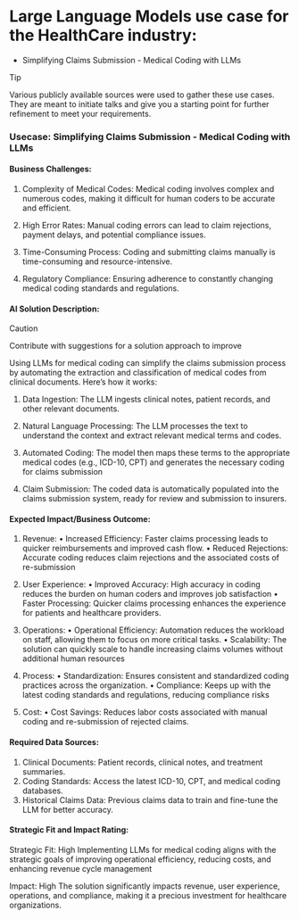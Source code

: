 # Large Language Models use case for the HealthCare industry:

- Simplifying Claims Submission - Medical Coding with LLMs



> [!TIP]
> Various publicly available sources were used to gather these use cases. They are meant to initiate talks and give you a starting point for further refinement to meet your requirements.

### **Usecase: Simplifying Claims Submission - Medical Coding with LLMs**

#### Business Challenges:

1. Complexity of Medical Codes: 
Medical coding involves complex and numerous codes, making it difficult for human coders to be accurate and efficient.

2. High Error Rates: 
Manual coding errors can lead to claim rejections, payment delays, and potential compliance issues.

3. Time-Consuming Process: 
Coding and submitting claims manually is time-consuming and resource-intensive.

4. Regulatory Compliance: 
Ensuring adherence to constantly changing medical coding standards and regulations.

#### AI Solution Description:
> [!CAUTION]
> Contribute with suggestions for a solution approach to improve

Using LLMs for medical coding can simplify the claims submission process by automating the extraction and classification of medical codes from clinical documents. 
Here’s how it works:

1. Data Ingestion: 
The LLM ingests clinical notes, patient records, and other relevant documents.

2. Natural Language Processing: 
The LLM processes the text to understand the context and extract relevant medical terms and codes.

3. Automated Coding: 
The model then maps these terms to the appropriate medical codes (e.g., ICD-10, CPT) and generates the necessary coding for claims submission

4. Claim Submission: 
The coded data is automatically populated into the claims submission system, ready for review and submission to insurers.


#### Expected Impact/Business Outcome:

1. Revenue:
• Increased Efficiency: Faster claims processing leads to quicker reimbursements and improved cash flow.
• Reduced Rejections: Accurate coding reduces claim rejections and the associated costs of re-submission

2. User Experience:
• Improved Accuracy: High accuracy in coding reduces the burden on human coders and improves job satisfaction
• Faster Processing: Quicker claims processing enhances the experience for patients and healthcare providers.

3. Operations:
• Operational Efficiency: Automation reduces the workload on staff, allowing them to focus on more critical tasks.
• Scalability: The solution can quickly scale to handle increasing claims volumes without additional human resources

4. Process:
• Standardization: Ensures consistent and standardized coding practices across the organization.
• Compliance: Keeps up with the latest coding standards and regulations, reducing compliance risks

5. Cost:
• Cost Savings: Reduces labor costs associated with manual coding and re-submission of rejected claims.


#### Required Data Sources:
1. Clinical Documents: Patient records, clinical notes, and treatment summaries.
2. Coding Standards: Access the latest ICD-10, CPT, and medical coding databases.
3. Historical Claims Data: Previous claims data to train and fine-tune the LLM for better accuracy.

#### Strategic Fit and Impact Rating:

Strategic Fit: High
Implementing LLMs for medical coding aligns with the strategic goals of improving operational efficiency, reducing costs, and enhancing revenue cycle management

Impact: High
The solution significantly impacts revenue, user experience, operations, and compliance, making it a precious investment for healthcare organizations.
